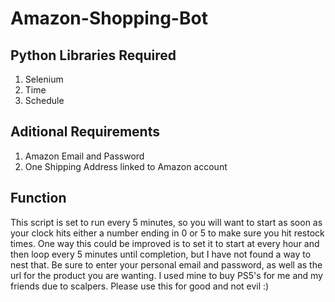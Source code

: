 # Amazon-Shopping-Bot

## Python Libraries Required
1. Selenium
2. Time
3. Schedule

## Aditional Requirements
1. Amazon Email and Password
2. One Shipping Address linked to Amazon account

## Function
This script is set to run every 5 minutes, so you will want to start as soon as your clock hits either a number ending in 0 or 5 to make sure you hit restock times.
One way this could be improved is to set it to start at every hour and then loop every 5 minutes until completion, but I have not found a way to nest that.
Be sure to enter your personal email and password, as well as the url for the product you are wanting. I used mine to buy PS5's for me and my friends due to scalpers. 
Please use this for good and not evil :)
